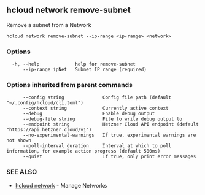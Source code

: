## hcloud network remove-subnet

Remove a subnet from a Network

```
hcloud network remove-subnet --ip-range <ip-range> <network>
```

### Options

```
  -h, --help             help for remove-subnet
      --ip-range ipNet   Subnet IP range (required)
```

### Options inherited from parent commands

```
      --config string              Config file path (default "~/.config/hcloud/cli.toml")
      --context string             Currently active context
      --debug                      Enable debug output
      --debug-file string          File to write debug output to
      --endpoint string            Hetzner Cloud API endpoint (default "https://api.hetzner.cloud/v1")
      --no-experimental-warnings   If true, experimental warnings are not shown
      --poll-interval duration     Interval at which to poll information, for example action progress (default 500ms)
      --quiet                      If true, only print error messages
```

### SEE ALSO

* [hcloud network](hcloud_network.md)	 - Manage Networks
